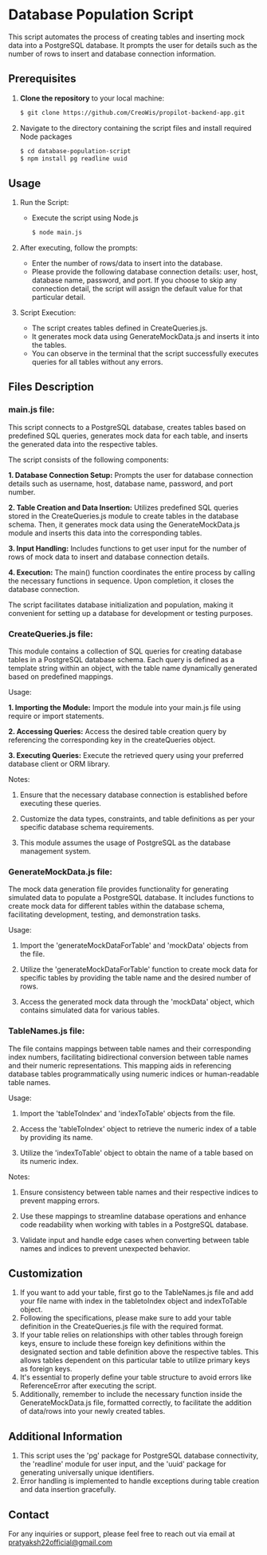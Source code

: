# Database Population Script

This script automates the process of creating tables and inserting mock data into a PostgreSQL database. It prompts the user for details such as the number of rows to insert and database connection information.

## Prerequisites

1. **Clone the repository** to your local machine:

   ```bash
   $ git clone https://github.com/CreoWis/propilot-backend-app.git
   ```

2. Navigate to the directory containing the script files and install required Node packages

   ```bash
   $ cd database-population-script
   $ npm install pg readline uuid
   ```

## Usage

1. Run the Script:

   - Execute the script using Node.js
     ```bash
     $ node main.js
     ```

2. After executing, follow the prompts:

   - Enter the number of rows/data to insert into the database.
   - Please provide the following database connection details: user, host, database name, password, and port. If you choose to skip any connection detail, the script will assign the default value for that particular detail.

3. Script Execution:
   - The script creates tables defined in CreateQueries.js.
   - It generates mock data using GenerateMockData.js and inserts it into the tables.
   - You can observe in the terminal that the script successfully executes queries for all tables without any errors.

## Files Description

### main.js file:

This script connects to a PostgreSQL database, creates tables based on predefined SQL queries, generates mock data for each table, and inserts the generated data into the respective tables.

The script consists of the following components:

<b>1. Database Connection Setup:</b> Prompts the user for database connection details such as username, host, database name, password, and port number.

<b>2. Table Creation and Data Insertion:</b> Utilizes predefined SQL queries stored in the CreateQueries.js module to create tables in the database schema. Then, it generates mock data using the GenerateMockData.js module and inserts this data into the corresponding tables.

<b>3. Input Handling:</b> Includes functions to get user input for the number of rows of mock data to insert and database connection details.

<b>4. Execution:</b> The main() function coordinates the entire process by calling the necessary functions in sequence. Upon completion, it closes the database connection.

The script facilitates database initialization and population, making it convenient for setting up a database for development or testing purposes.

### CreateQueries.js file:

This module contains a collection of SQL queries for creating database tables in a PostgreSQL database schema. Each query is defined as a template string within an object, with the table name dynamically generated based on predefined mappings.

Usage:

<b>1. Importing the Module:</b> Import the module into your main.js file using require or import statements.

<b>2. Accessing Queries:</b> Access the desired table creation query by referencing the corresponding key in the createQueries object.

<b>3. Executing Queries:</b> Execute the retrieved query using your preferred database client or ORM library.

Notes:

1.  Ensure that the necessary database connection is established before executing these queries.

2.  Customize the data types, constraints, and table definitions as per your specific database schema requirements.

3.  This module assumes the usage of PostgreSQL as the database management system.

### GenerateMockData.js file:

The mock data generation file provides functionality for generating simulated data to populate a PostgreSQL database. It includes functions to create mock data for different tables within the database schema, facilitating development, testing, and demonstration tasks.

Usage:

1.  Import the 'generateMockDataForTable' and 'mockData' objects from the file.

2.  Utilize the 'generateMockDataForTable' function to create mock data for specific tables by providing the table name and the desired number of rows.

3.  Access the generated mock data through the 'mockData' object, which contains simulated data for various tables.

### TableNames.js file:

The file contains mappings between table names and their corresponding index numbers, facilitating bidirectional conversion between table names and their numeric representations. This mapping aids in referencing database tables programmatically using numeric indices or human-readable table names.

Usage:

1.  Import the 'tableToIndex' and 'indexToTable' objects from the file.

2.  Access the 'tableToIndex' object to retrieve the numeric index of a table by providing its name.

3.  Utilize the 'indexToTable' object to obtain the name of a table based on its numeric index.

Notes:

1.  Ensure consistency between table names and their respective indices to prevent mapping errors.

2.  Use these mappings to streamline database operations and enhance code readability when working with tables in a PostgreSQL database.

3.  Validate input and handle edge cases when converting between table names and indices to prevent unexpected behavior.

## Customization

1.  If you want to add your table, first go to the TableNames.js file and add your file name with index in the tabletoIndex object and indexToTable object.
2.  Following the specifications, please make sure to add your table definition in the CreateQueries.js file with the required format.
3.  If your table relies on relationships with other tables through foreign keys, ensure to include these foreign key definitions within the designated section and table definition above the respective tables. This allows tables dependent on this particular table to utilize primary keys as foreign keys.
4.  It's essential to properly define your table structure to avoid errors like ReferenceError after executing the script.
5.  Additionally, remember to include the necessary function inside the GenerateMockData.js file, formatted correctly, to facilitate the addition of data/rows into your newly created tables.

## Additional Information

1.  This script uses the 'pg' package for PostgreSQL database connectivity, the 'readline' module for user input, and the 'uuid' package for generating universally unique identifiers.
2.  Error handling is implemented to handle exceptions during table creation and data insertion gracefully.

## Contact

For any inquiries or support, please feel free to reach out via email at pratyaksh22official@gmail.com
